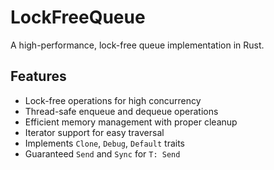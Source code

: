 # LockFreeQueue

A high-performance, lock-free queue implementation in Rust.

## Features

- Lock-free operations for high concurrency
- Thread-safe enqueue and dequeue operations
- Efficient memory management with proper cleanup
- Iterator support for easy traversal
- Implements `Clone`, `Debug`, `Default` traits
- Guaranteed `Send` and `Sync` for `T: Send`

